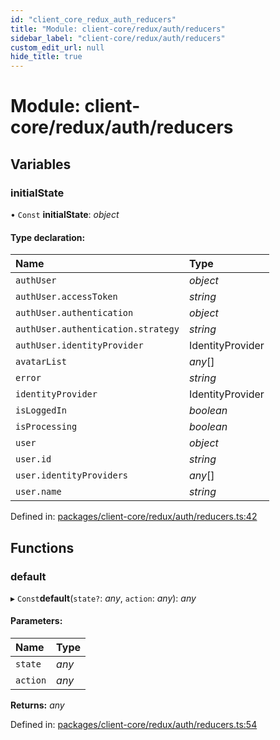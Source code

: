 ```yaml
---
id: "client_core_redux_auth_reducers"
title: "Module: client-core/redux/auth/reducers"
sidebar_label: "client-core/redux/auth/reducers"
custom_edit_url: null
hide_title: true
---
```


# Module: client-core/redux/auth/reducers

## Variables

### initialState

• `Const` **initialState**: *object*

#### Type declaration:

Name | Type |
:------ | :------ |
`authUser` | *object* |
`authUser.accessToken` | *string* |
`authUser.authentication` | *object* |
`authUser.authentication.strategy` | *string* |
`authUser.identityProvider` | IdentityProvider |
`avatarList` | *any*[] |
`error` | *string* |
`identityProvider` | IdentityProvider |
`isLoggedIn` | *boolean* |
`isProcessing` | *boolean* |
`user` | *object* |
`user.id` | *string* |
`user.identityProviders` | *any*[] |
`user.name` | *string* |

Defined in: [packages/client-core/redux/auth/reducers.ts:42](https://github.com/xr3ngine/xr3ngine/blob/5c3dcaef1/packages/client-core/redux/auth/reducers.ts#L42)

## Functions

### default

▸ `Const`**default**(`state?`: *any*, `action`: *any*): *any*

#### Parameters:

Name | Type |
:------ | :------ |
`state` | *any* |
`action` | *any* |

**Returns:** *any*

Defined in: [packages/client-core/redux/auth/reducers.ts:54](https://github.com/xr3ngine/xr3ngine/blob/5c3dcaef1/packages/client-core/redux/auth/reducers.ts#L54)
